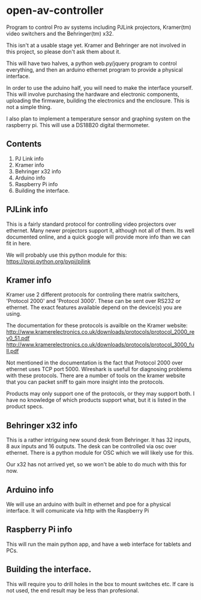 open-av-controller
==================

Program to control Pro av systems including PJLink projectors, Kramer(tm) video switchers and the Behringer(tm) x32.

This isn't at a usable stage yet. Kramer and Behringer are not involved in this project, so please don't ask them about it.

This will have two halves, a python web.py/jquery program to control everything, and then an arduino ethernet program to provide a physical interface.

In order to use the aduino half, you will need to make the interface yourself. This will involve purchasing the hardware and electronic components, uploading the firmware, building the electronics and the enclosure. This is not a simple thing.

I also plan to implement a temperature sensor and graphing system on the raspberry pi. This will use a DS18B20 digital thermometer.


Contents
--------

1. PJ Link info
2. Kramer info
3. Behringer x32 info
4. Arduino info
5. Raspberry Pi info
6. Building the interface.

PJLink info
-----------

This is a fairly standard protocol for controlling video projectors over ethernet. Many newer projectors support it, although not all of them. Its well documented online, and a quick google will provide more info than we can fit in here.

We will probably use this python module for this: https://pypi.python.org/pypi/pjlink


Kramer info
-----------

Kramer use 2 different protocols for controling there matrix switchers, 'Protocol 2000' and 'Protocol 3000'. These can be sent over RS232 or ethernet. The exact features available depend on the device(s) you are using.

The documentation for these protocols is availble on the Kramer website:
http://www.kramerelectronics.co.uk/downloads/protocols/protocol_2000_rev0_51.pdf
http://www.kramerelectronics.co.uk/downloads/protocols/protocol_3000_full.pdf

Not mentioned in the documentation is the fact that Protocol 2000 over ethernet uses TCP port 5000. Wireshark is usefull for diagnosing problems with these protocols. There are a number of tools on the kramer website that you can packet sniff to gain more insight into the protocols.

Products may only support one of the protocols, or they may support both. I have no knowledge of which products support what, but it is listed in the product specs.



Behringer x32 info
------------------

This is a rather intriguing new sound desk from Behringer. It has 32 inputs, 8 aux inputs and 16 outputs. The desk can be controlled via osc over ethernet. There is a python module for OSC which we will likely use for this.

Our x32 has not arrived yet, so we won't be able to do much with this for now.


Arduino info
------------

We will use an arduino with built in ethernet and poe for a physical interface. It will comunicate via http with the Raspberry Pi


Raspberry Pi info
-----------------

This will run the main python app, and have a web interface for tablets and PCs.


Building the interface.
-----------------------

This will require you to drill holes in the box to mount switches etc. If care is not used, the end result may be less than profesional.

